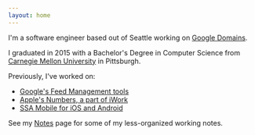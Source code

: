 ```yaml
---
layout: home
---
```


I'm a software engineer based out of Seattle working on [Google Domains](https://domains.google.com/registrar).

I graduated in 2015 with a Bachelor's Degree in Computer Science from [Carnegie Mellon University](http://www.cmu.edu) in Pittsburgh. 

Previously, I've worked on:
- [Google's Feed Management tools](https://support.google.com/ci-ses/answer/7253843?hl=en&ref_topic=7253644)
- [Apple's Numbers, a part of iWork](https://www.apple.com/numbers/)
- [SSA Mobile for iOS and Android](http://www.facebook.com/ssamobile)

See my [Notes](https://notes.franklin.dev) page for some of my less-organized working notes.